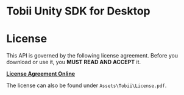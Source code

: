 # Tobii Unity SDK for Desktop


# License

This API is governed by the following license agreement. Before you download or use it, you **MUST READ AND ACCEPT** it.

[**License Agreement Online**](https://developer.tobii.com/license-agreement/)

The license can also be found under `Assets\Tobii\License.pdf`.

